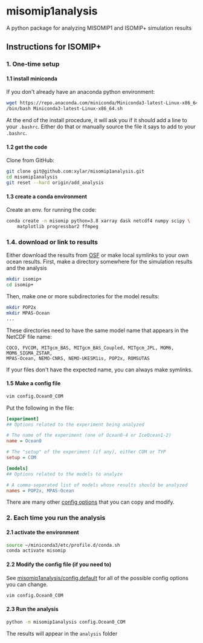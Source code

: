 # misomip1analysis
A python package for analyzing MISOMIP1 and ISOMIP+ simulation results

## Instructions for ISOMIP+

### 1. One-time setup
#### 1.1 install miniconda 

If you don't already have an anaconda python environment:
``` bash
wget https://repo.anaconda.com/miniconda/Miniconda3-latest-Linux-x86_64.sh
/bin/bash Miniconda3-latest-Linux-x86_64.sh
```
At the end of the install procedure, it will ask you if it should add a line to
your `.bashrc`.  Either do that or manually source the file it says to add to 
your `.bashrc`.

#### 1.2 get the code

Clone from GitHub:
``` bash
git clone git@github.com:xylar/misomip1analysis.git
cd misomip1analysis
git reset --hard origin/add_analysis
```

#### 1.3 create a conda environment
 
Create an env. for running the code:
``` bash
conda create -n misomip python=3.8 xarray dask netcdf4 numpy scipy \
    matplotlib progressbar2 ffmpeg
```

### 1.4. download or link to results

Either download the results from [OSF](https://osf.io/3p8e7/) or make local
symlinks to your own ocean results.  First, make a directory somewhere for the
simulation results and the analysis
``` bash
mkdir isomip+
cd isomip+
```
Then, make one or more subdirectories for the model results:
``` bash
mkdir POP2x
mkdir MPAS-Ocean
...
```
These directories need to have the same model name that appears in the
NetCDF file name:
```
COCO, FVCOM, MITgcm_BAS, MITgcm_BAS_Coupled, MITgcm_JPL, MOM6, MOM6_SIGMA_ZSTAR,
MPAS-Ocean, NEMO-CNRS, NEMO-UKESM1is, POP2x, ROMSUTAS
```
If your files don't have the expected name, you can always make symlinks.

#### 1.5 Make a config file

``` bash
vim config.Ocean0_COM
```
Put the following in the file:
``` ini
[experiment]
## Options related to the experiment being analyzed

# The name of the experiment (one of Ocean0-4 or IceOcean1-2)
name = Ocean0

# The "setup" of the experiment (if any), either COM or TYP
setup = COM

[models]
## Options related to the models to analyze

# A comma-separated list of models whose results should be analyzed
names = POP2x, MPAS-Ocean
```

There are many other [config options](https://github.com/xylar/misomip1analysis/blob/master/misomip1analysis/config.default) 
that you can copy and modify.

### 2. Each time you run the analysis
#### 2.1 activate the environment
``` bash
source ~/miniconda3/etc/profile.d/conda.sh
conda activate misomip
```

#### 2.2 Modify the config file (if you need to)

See [misomip1analysis/config.default](https://github.com/xylar/misomip1analysis/blob/master/misomip1analysis/config.default)
for all of the possible config options you can change.

``` bash
vim config.Ocean0_COM
```

#### 2.3 Run the analysis

``` bash
python -m misomip1analysis config.Ocean0_COM
```

The results will appear in the `analysis` folder